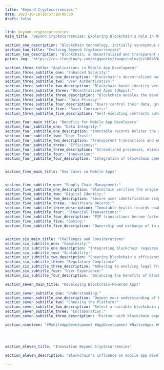 ```yaml
---
title: "Beyond Cryptocurrencies:"
date: 2023-10-10T18:57:18+05:30
draft: false


link: beyond-cryptocurrencies
main_title: "Beyond Cryptocurrencies: Exploring Blockchain's Role in Mobile App Development"

section_one_description: "Blockchain technology, initially synonymous with cryptocurrencies, has transcended its origins to revolutionize various industries, including mobile app development. This article delves into the transformative potential of blockchain beyond cryptocurrencies, highlighting its applications, benefits, and the impact it brings to mobile app development."
section_two_title: "Evolving Beyond Cryptocurrencies"
section_two_description: "Blockchain, a decentralized and transparent digital ledger, is gaining momentum as a powerful tool for securing data, enabling trust, and enhancing efficiency across industries."
points_img: "https://res.cloudinary.com/biggworks/image/upload/v1684838348/Group_11544_lwrsg0.png"

section_three_title: "Applications in Mobile App Development"
section_three_subtitle_one: "Enhanced Security:"
section_three_subtitle_one_description: "Blockchain's decentralized nature ensures data integrity and prevents unauthorized access."
section_three_subtitle_two: "User Authentication:"
section_three_subtitle_two_description: "Blockchain-based identity verification ensures secure and seamless onboarding."
section_three_subtitle_three: "Decentralized Apps (dApps):"
section_three_subtitle_three_description: "Blockchain enables the development of dApps that operate on a distributed network, enhancing transparency."
section_three_subtitle_four: "Data Privacy:"
section_three_subtitle_four_description: "Users control their data, granting permission for access, enhancing privacy."
section_three_subtitle_five: "Smart Contracts:"
section_three_subtitle_five_description: "Self-executing contracts automate processes, improving transaction efficiency."

section_four_main_title: "Benefits for Mobile App Developers"
section_four_subtitle_one: "Data Integrity:"
section_four_subtitle_one_description: "Immutable records bolster the security and authenticity of user data."
section_four_subtitle_two: "User Trust:"
section_four_subtitle_two_description: "Transparent transactions and enhanced security build user confidence."
section_four_subtitle_three: "Efficiency:"
section_four_subtitle_three_description: "Streamlined processes, elimination of intermediaries, and automation reduce costs."
section_four_subtitle_four: "Innovation:"
section_four_subtitle_four_description: "Integration of blockchain opens doors to novel app features and functionality."


section_five_main_title: "Use Cases in Mobile Apps"


section_five_subtitle_one: "Supply Chain Management:"
section_five_subtitle_one_description: "Blockchain verifies the origin and movement of goods, reducing fraud and ensuring authenticity."
section_five_subtitle_two: "Digital Identity:"
section_five_subtitle_two_description: "Secure user identification simplifies registration and prevents identity theft."
section_five_subtitle_three: "Healthcare Records:"
section_five_subtitle_three_description: "Immutable health records enable secure sharing between patients and providers."
section_five_subtitle_four: "Financial Transactions:"
section_five_subtitle_four_description: "P2P transactions become faster and more secure through blockchain's inherent trust."
section_five_subtitle_five: "Gaming:"
section_five_subtitle_five_description: "Ownership and exchange of in-game assets are simplified and verifiable."


section_six_main_title: "Challenges and Considerations"
section_six_subtitle_one: "Complexity:"
section_six_subtitle_one_description: "Integrating blockchain requires specialized expertise and a thorough understanding of the technology."
section_six_subtitle_two: "Scalability:"
section_six_subtitle_two_description: "Ensuring blockchain's efficiency as the number of users and transactions grows."
section_six_subtitle_three: "Regulatory Compliance"
section_six_subtitle_three_description: "Adhering to evolving legal frameworks governing blockchain technology."
section_six_subtitle_four: "User Experience:"
section_six_subtitle_four_description: "Balancing the benefits of blockchain with seamless user interactions."

section_seven_main_title: "Developing Blockchain-Powered Apps"

section_seven_subtitle_one: "Understanding:"
section_seven_subtitle_one_description: "Deepen your understanding of blockchain technology and its potential applications."
section_seven_subtitle_two: "Choosing the Platform:"
section_seven_subtitle_two_description: "Select a suitable blockchain platform (Ethereum, Hyperledger, etc.) based on your app's needs."
section_seven_subtitle_three: "Collaboration:"
section_seven_subtitle_three_description: "Partner with blockchain experts to ensure effective integration and development."

section_nineteen: "#MobileAppDevelopment #AppDevelopment #NativeApps #CrossPlatformApps #iOSApps #AndroidApps #PWAs #ReactNative #Flutter #Xamarin #MobileTech #CodeEfficiency #UserExperience #AppSolutions #TechInnovation #UIUXDesign #DigitalExperiences #HybridApps #MobileDev #AppProgramming"




section_eleven_title: "Innovation Beyond Cryptocurrencies"

section_eleven_description: "Blockchain's influence on mobile app development goes beyond cryptocurrency transactions. Its potential to enhance security, transparency, and efficiency opens doors to innovative app solutions. By embracing blockchain technology, developers can create user-centric applications that redefine trust and elevate the app experience."

---
```


